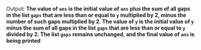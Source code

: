 Output: **The value of `ans` is the initial value of `ans` plus the sum of all gaps in the list `gaps` that are less than or equal to `y` multiplied by 2, minus the number of such gaps multiplied by 2. The value of `y` is the initial value of `y` minus the sum of all gaps in the list `gaps` that are less than or equal to `y` divided by 2. The list `gaps` remains unchanged, and the final value of `ans` is being printed**